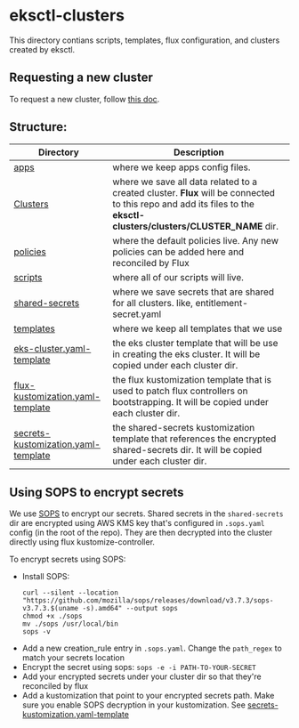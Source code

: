 # eksctl-clusters
This directory contians scripts, templates, flux configuration, and clusters created by eksctl.

## Requesting a new cluster
To request a new cluster, follow [this doc](../docs/cluster.md#requesting-a-cluster).

## Structure:
| Directory       | Description |
|--               |--           |
| [apps](./apps/) | where we keep apps config files. |
| [Clusters](./clusters/)| where we save all data related to a created cluster. **Flux** will be connected to this repo and add its files to the **eksctl-clusters/clusters/CLUSTER_NAME** dir. |
| [policies](./policies/) | where the default policies live. Any new policies can be added here and reconciled by Flux |
| [scripts](./scripts/) | where all of our scripts will live. |
| [shared-secrets](./shared-secrets/) | where we save secrets that are shared for all clusters. like, entitlement-secret.yaml |
| [templates](./templates/) | where we keep all templates that we use |
| [eks-cluster.yaml-template](./eks-cluster.yaml-template) | the eks cluster template that will be use in creating the eks cluster. It will be copied under each cluster dir.|
| [flux-kustomization.yaml-template](./flux-kustomization.yaml-template) | the flux kustomization template that is used to patch flux controllers on bootstrapping. It will be copied under each cluster dir. |
| [secrets-kustomization.yaml-template](./secrets-kustomization.yaml-template) | the shared-secrets kustomization template that references the encrypted shared-secrets dir. It will be copied under each cluster dir.

## Using SOPS to encrypt secrets
We use [SOPS](https://github.com/mozilla/sops) to encrypt our secrets. Shared secrets in the `shared-secrets` dir are encrypted using AWS KMS key that's configured in `.sops.yaml` config (in the root of the repo). They are then decrypted into the cluster directly using flux kustomize-controller.

To encrypt secrets using SOPS:
- Install SOPS:
    ```
    curl --silent --location "https://github.com/mozilla/sops/releases/download/v3.7.3/sops-v3.7.3.$(uname -s).amd64" --output sops
    chmod +x ./sops
    mv ./sops /usr/local/bin
    sops -v
    ```
- Add a new creation_rule entry in `.sops.yaml`. Change the `path_regex` to match your secrets location
- Encrypt the secret using sops: `sops -e -i PATH-TO-YOUR-SECRET`
- Add your encrypted secrets under your cluster dir so that they're reconciled by flux
- Add a kustomization that point to your encrypted secrets path. Make sure you enable SOPS decryption in your kustomization. See [secrets-kustomization.yaml-template](./secrets-kustomization.yaml-template)
